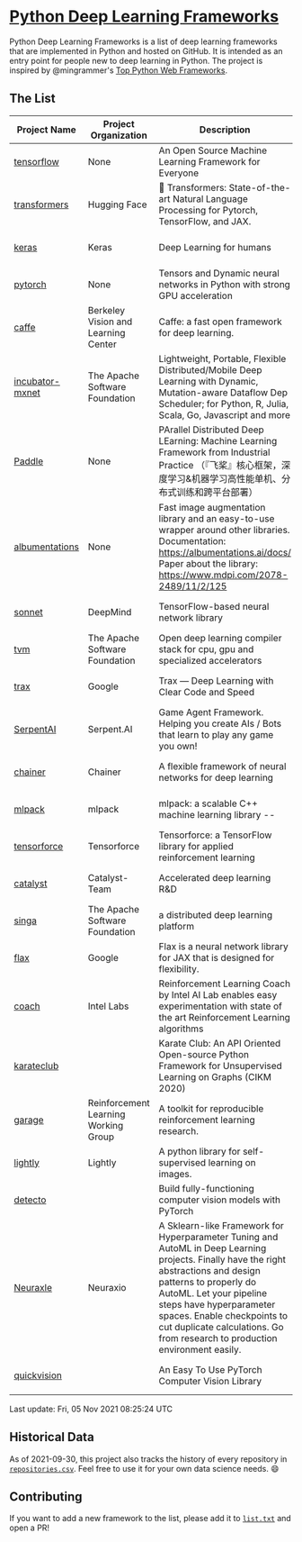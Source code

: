 # [Python Deep Learning Frameworks](https://www.github.com/shimst3r/python-deep-learning-frameworks)

Python Deep Learning Frameworks is a list of deep learning frameworks that are implemented in Python and hosted on GitHub. It is intended as an entry point for people new to deep learning in Python. The project is inspired by @mingrammer's [Top Python Web Frameworks](https://github.com/mingrammer/python-web-framework-stars).

## The List

| Project Name | Project Organization | Description | Stars | Forks | Open Issues | Last Commit |
| ------------ | -------------------- | ----------- | ----: | ----: | ----------: | ----------- |
| [tensorflow](https://tensorflow.org) | None | An Open Source Machine Learning Framework for Everyone | 160368 | 85752 | 2899 | 0 day(s) ago |
| [transformers](https://huggingface.co/transformers) | Hugging Face | 🤗 Transformers: State-of-the-art Natural Language Processing for Pytorch, TensorFlow, and JAX. | 53541 | 12701 | 423 | 0 day(s) ago |
| [keras](http://keras.io/) | Keras | Deep Learning for humans | 53075 | 18877 | 266 | 0 day(s) ago |
| [pytorch](https://pytorch.org) | None | Tensors and Dynamic neural networks in Python with strong GPU acceleration | 51915 | 14191 | 10302 | 0 day(s) ago |
| [caffe](http://caffe.berkeleyvision.org/) | Berkeley Vision and Learning Center | Caffe: a fast open framework for deep learning. | 32047 | 18900 | 1174 | 0 day(s) ago |
| [incubator-mxnet](https://mxnet.apache.org) | The Apache Software Foundation | Lightweight, Portable, Flexible Distributed/Mobile Deep Learning with Dynamic, Mutation-aware Dataflow Dep Scheduler; for Python, R, Julia, Scala, Go, Javascript and more | 19728 | 6875 | 1949 | 0 day(s) ago |
| [Paddle](http://www.paddlepaddle.org/) | None | PArallel Distributed Deep LEarning: Machine Learning Framework from Industrial Practice （『飞桨』核心框架，深度学习&机器学习高性能单机、分布式训练和跨平台部署） | 16872 | 4102 | 2875 | 0 day(s) ago |
| [albumentations](https://albumentations.ai) | None | Fast image augmentation library and an easy-to-use wrapper around other libraries. Documentation:  https://albumentations.ai/docs/ Paper about the library: https://www.mdpi.com/2078-2489/11/2/125 | 9070 | 1160 | 240 | 0 day(s) ago |
| [sonnet](https://sonnet.dev/) | DeepMind | TensorFlow-based neural network library | 9053 | 1297 | 22 | 1 day(s) ago |
| [tvm](https://tvm.apache.org/) | The Apache Software Foundation | Open deep learning compiler stack for cpu, gpu and specialized accelerators | 7305 | 2251 | 353 | 0 day(s) ago |
| [trax](https://github.com/google/trax) | Google | Trax — Deep Learning with Clear Code and Speed | 6553 | 659 | 79 | 0 day(s) ago |
| [SerpentAI](http://serpent.ai) | Serpent.AI | Game Agent Framework. Helping you create AIs / Bots that learn to play any game you own! | 6070 | 713 | 2 | 1 day(s) ago |
| [chainer](https://chainer.org) | Chainer | A flexible framework of neural networks for deep learning | 5626 | 1376 | 11 | 0 day(s) ago |
| [mlpack](https://www.mlpack.org/) | mlpack | mlpack: a scalable C++ machine learning library --  | 3843 | 1391 | 81 | 0 day(s) ago |
| [tensorforce](https://github.com/tensorforce/tensorforce) | Tensorforce | Tensorforce: a TensorFlow library for applied reinforcement learning | 3042 | 513 | 6 | 2 day(s) ago |
| [catalyst](https://catalyst-team.com) | Catalyst-Team | Accelerated deep learning R&D | 2763 | 347 | 11 | 0 day(s) ago |
| [singa](https://github.com/apache/singa) | The Apache Software Foundation | a distributed deep learning platform | 2379 | 702 | 37 | 9 day(s) ago |
| [flax](https://github.com/google/flax) | Google | Flax is a neural network library for JAX that is designed for flexibility. | 2265 | 270 | 165 | 0 day(s) ago |
| [coach](https://intellabs.github.io/coach/) | Intel Labs | Reinforcement Learning Coach by Intel AI Lab enables easy experimentation with state of the art Reinforcement Learning algorithms | 2073 | 414 | 87 | 2 day(s) ago |
| [karateclub](https://karateclub.readthedocs.io) |  | Karate Club: An API Oriented Open-source Python Framework for Unsupervised Learning on Graphs (CIKM 2020) | 1424 | 171 | 1 | 0 day(s) ago |
| [garage](https://github.com/rlworkgroup/garage) | Reinforcement Learning Working Group | A toolkit for reproducible reinforcement learning research. | 1323 | 239 | 218 | 1 day(s) ago |
| [lightly](https://github.com/lightly-ai/lightly) | Lightly | A python library for self-supervised learning on images. | 1284 | 81 | 50 | 0 day(s) ago |
| [detecto](https://detecto.readthedocs.io/) |  | Build fully-functioning computer vision models with PyTorch | 513 | 84 | 26 | 2 day(s) ago |
| [Neuraxle](https://www.neuraxle.org/) | Neuraxio | A Sklearn-like Framework for Hyperparameter Tuning and AutoML in Deep Learning projects. Finally have the right abstractions and design patterns to properly do AutoML. Let your pipeline steps have hyperparameter spaces. Enable checkpoints to cut duplicate calculations. Go from research to production environment easily. | 472 | 51 | 136 | 3 day(s) ago |
| [quickvision](https://github.com/oke-aditya/quickvision) |  | An Easy To Use PyTorch Computer Vision Library | 48 | 4 | 19 | 10 day(s) ago |

Last update: Fri, 05 Nov 2021 08:25:24 UTC

## Historical Data

As of 2021-09-30, this project also tracks the history of every repository in [`repositories.csv`](./repositories.csv). Feel free to use it for your own data science needs. :smile:

## Contributing

If you want to add a new framework to the list, please add it to [`list.txt`](./python-deep-learning-frameworks/list.txt) and open a PR!